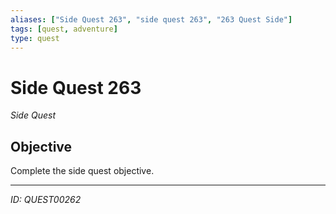 ```yaml
---
aliases: ["Side Quest 263", "side quest 263", "263 Quest Side"]
tags: [quest, adventure]
type: quest
---
```


# Side Quest 263

*Side Quest*

## Objective
Complete the side quest objective.

---
*ID: QUEST00262*